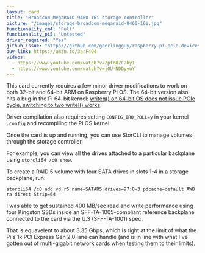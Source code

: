 ```yaml
---
layout: card
title: "Broadcom MegaRAID 9460-16i storage controller"
picture: "/images/storage-broadcom-megaraid-9460-16i.jpg"
functionality_cm4: "Full"
functionality_pi5: "Untested"
driver_required: "Yes"
github_issue: "https://github.com/geerlingguy/raspberry-pi-pcie-devices/issues/72"
buy_link: https://amzn.to/3arF4O4
videos:
  - https://www.youtube.com/watch?v=Zpfq8ZC2hyI
  - https://www.youtube.com/watch?v=jOU-NDDyyuY
---
```

This card currently requires a few minor driver modifications to work on both 32-bit and 64-bit ARM on Raspberry Pi OS. The 64-bit version also hits a bug in the Pi 64-bit kernel: [writeq() on 64-bit OS does not issue PCIe cycle, switching to two writel() works](https://github.com/raspberrypi/linux/issues/4158).

Driver compilation also requires setting `CONFIG_IRQ_POLL=y` in your kernel `.config` and recompiling the Pi OS kernel.

Once the card is up and running, you can use StorCLI to manage volumes through the storage controller.

For example, you can view all the drives attached to a particular backplane using `storcli64 /c0 show`.

To create a RAID 5 volume with four SATA drives in slots 1-4 in a storage backplane, run:

```
storcli64 /c0 add vd r5 name=SATAR5 drives=97:0-3 pdcache=default AWB ra direct Strip=64
```

I was able to get sustained 400 MB/sec read and write performance using four Kingston SSDs inside an SFF-TA-1005-compliant reference backplane connected to the card via the U.3 (SFF-TA-1001) spec.

That is equavelent to about 3.35 Gbps, which is right at the limit of what the Pi's 1x PCI Express Gen 2.0 lane can handle (and is in line with what I've gotten out of multi-gigabit network cards when testing them to their limits).
